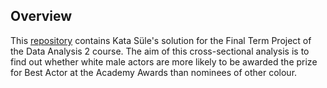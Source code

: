 ## Overview
This [repository](https://github.com/sulekata/Coding_1/tree/master/Term_Project) contains Kata Süle's solution for the Final Term Project of the Data Analysis 2 course. The aim of this cross-sectional analysis is to find out whether white male actors are more likely to be awarded the prize for Best Actor at the Academy Awards than nominees of other colour.
